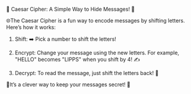 🔐 Caesar Cipher: A Simple Way to Hide Messages! 🔑

🌐The Caesar Cipher is a fun way to encode messages by shifting letters. Here’s how it works:

1) Shift: ➡️ Pick a number to shift the letters!

2) Encrypt: Change your message using the new letters. For example, "HELLO" becomes "LIPPS" when you shift by 4! ✍️

3) Decrypt: To read the message, just shift the letters back! 🔄

🚀It’s a clever way to keep your messages secret! 🤫
